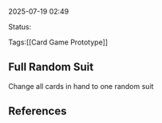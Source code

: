 2025-07-19 02:49

Status:

Tags:[[Card Game Prototype]]

## Full Random Suit
Change all cards in hand to one random suit


## References

